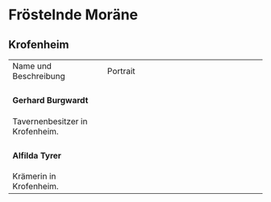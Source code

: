 # Fröstelnde Moräne

## Krofenheim

<table>
<tr><td>Name und Beschreibung</td><td width="300">Portrait</td></tr>
<tr><td><h4>Gerhard Burgwardt</h4> Tavernenbesitzer in Krofenheim.</td><td></td></tr>
<tr><td><h4>Alfilda Tyrer</h4> Krämerin in Krofenheim.</td><td></td></tr>
</table>